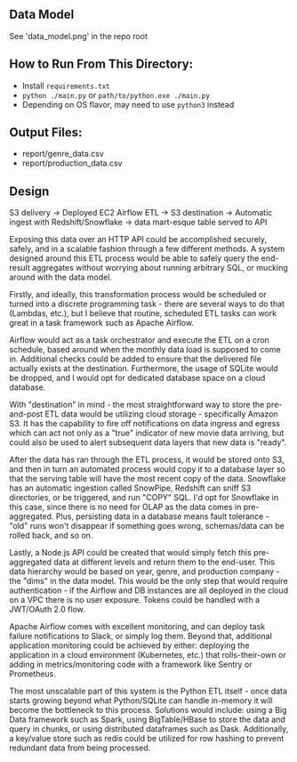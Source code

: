 ## Data Model 
See 'data_model.png' in the repo root

## How to Run From This Directory:
* Install `requirements.txt`
* `python ./main.py` or `path/to/python.exe ./main.py`
* Depending on OS flavor, may need to use `python3` instead

## Output Files:
- report/genre_data.csv
- report/production_data.csv

## Design

S3 delivery -> Deployed EC2 Airflow ETL -> S3 destination -> Automatic ingest with Redshift/Snowflake -> data mart-esque table served to API

Exposing this data over an HTTP API could be accomplished securely, safely, and in a scalable fashion through a few different methods. A system designed around this ETL process
would be able to safely query the end-result aggregates without worrying about running arbitrary SQL, or mucking around with the data model.

Firstly, and ideally, this transformation process would be scheduled or turned into a discrete programming task - there are several ways to do that (Lambdas, etc.), but I believe that routine, scheduled ETL tasks can work great in a task framework such as Apache Airflow.

Airflow would act as a task orchestrator and execute the ETL on a cron schedule, based around when the monthly data load is supposed to come in. Additional checks could be added to ensure that the delivered file actually exists at the destination. Furthermore, the usage of SQLite would be dropped, and I would opt for dedicated database space on a cloud database.

With "destination" in mind - the most straightforward way to store the pre-and-post ETL data would be utilizing cloud storage - specifically Amazon S3. It has the capability to fire off notifications on data ingress and egress which can act not only as a "true" indicator of new movie data arriving, but could also be used to alert subsequent data layers that new data is "ready".

After the data has ran through the ETL process, it would be stored onto S3, and then in turn an automated process would copy it to a database layer so that the serving table will have the most recent copy of the data. Snowflake has an automatic ingestion called SnowPipe, Redshift can sniff S3 directories, or be triggered, and run "COPY" SQL. I'd opt for Snowflake in this case, since there is no need for OLAP as the data comes in pre-aggregated. Plus, persisting data in a database means fault tolerance - "old" runs won't disappear if something goes wrong, schemas/data can be rolled back, and so on.

Lastly, a Node.js API could be created that would simply fetch this pre-aggregated data at different levels and return them to the end-user. This data hierarchy would be based on year, genre, and production company - the "dims" in the data model. This would be the only step that would require authentication - if the Airflow and DB instances are all deployed in the cloud on a VPC there is no user exposure. Tokens could be handled with a JWT/OAuth 2.0 flow.

Apache Airflow comes with excellent monitoring, and can deploy task failure notifications to Slack, or simply log them. Beyond that, additional application monitoring could be achieved by either: deploying the application in a cloud environment (Kubernetes, etc.) that rolls-their-own or adding in metrics/monitoring code with a framework like Sentry or Prometheus.

The most unscalable part of this system is the Python ETL itself - once data starts growing beyond what Python/SQLite can handle in-memory it will become the bottleneck to this process. Solutions would include: using a Big Data framework such as Spark, using BigTable/HBase to store the data and query in chunks, or using distributed dataframes such as Dask. Additionally, a key/value store such as redis could be utilized for row hashing to prevent redundant data from being processed.